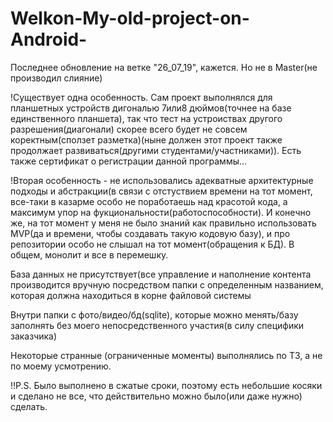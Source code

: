 # Welkon-My-old-project-on-Android-

Последнее обновление на ветке "26_07_19", кажется. 
Но не в Master(не производил слияние)

!Существует одна особенность. Сам проект выполнялся для планшетных устройств дигональю 7или8 дюймов(точнее на базе единственного планшета), так что тест на устроиствах другого разрешения(диагонали) скорее всего будет не совсем коректным(сползет разметка)(ныне должен этот проект также продолжает развиваться(другими студентами/участниками)). 
Есть также сертификат о регистрации данной программы...

!Вторая особенность - не использовались адекватные архитектурные подходы и абстракции(в связи с отстуствием времени на тот момент, все-таки в казарме особо не поработаешь над красотой кода, а максимум упор на фукциональности(работоспособности). И конечно же, на тот момент у меня не было знаний как правильно использовать MVP(да и времени, чтобы создавать такую кодовую базу), и про репозитории особо не слышал на тот момент(обращения к БД). В общем, монолит и все в перемешку. 

База данных не присутствует(все управление и наполнение контента производится вручную посредством папки с определенным названием, которая должна находиться в корне файловой системы

Внутри папки с фото/видео/бд(sqlite), которые можно менять/базу заполнять без моего непосредственного участия(в силу специфики заказчика)

Некоторые странные (ограниченные моменты) выполнялись по ТЗ, а не по моему усмотрению.

!!P.S. Было выполнено в сжатые сроки, поэтому есть небольшие косяки и сделано не все, что действительно можно было(или даже нужно) сделать.
